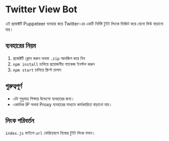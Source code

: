 # Twitter View Bot

এই প্রজেক্টটি Puppeteer ব্যবহার করে Twitter-এর একটি নির্দিষ্ট টুইট লিংকে ভিজিট করে যেনো ভিউ বাড়ানো যায়।

## ব্যবহারের নিয়ম

1. প্রজেক্টটি ক্লোন করুন অথবা `.zip` আনজিপ করে নিন
2. `npm install` চালিয়ে প্রয়োজনীয় প্যাকেজ ইনস্টল করুন
3. `npm start` চালিয়ে স্ক্রিপ্ট চালান

## গুরুত্বপূর্ণ

- এটা শুধুমাত্র শিক্ষার উদ্দেশ্যে ব্যবহারের জন্য।
- একাধিক IP অথবা Proxy ব্যবহারের মাধ্যমে কার্যকারিতা বাড়ানো যায়।

## লিংক পরিবর্তন

`index.js` ফাইলে `url` ভেরিয়েবলে নিজের টুইট লিংক বসান।
